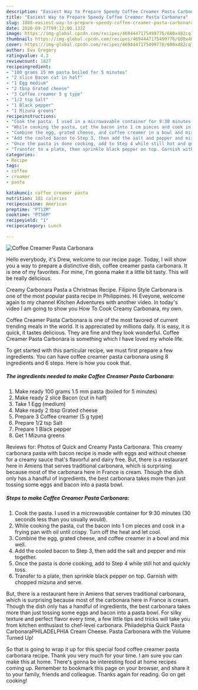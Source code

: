 ```yaml
---
description: "Easiest Way to Prepare Speedy Coffee Creamer Pasta Carbonara"
title: "Easiest Way to Prepare Speedy Coffee Creamer Pasta Carbonara"
slug: 1808-easiest-way-to-prepare-speedy-coffee-creamer-pasta-carbonara
date: 2020-09-27T09:12:00.132Z
image: https://img-global.cpcdn.com/recipes/4694447175499776/680x482cq70/coffee-creamer-pasta-carbonara-recipe-main-photo.jpg
thumbnail: https://img-global.cpcdn.com/recipes/4694447175499776/680x482cq70/coffee-creamer-pasta-carbonara-recipe-main-photo.jpg
cover: https://img-global.cpcdn.com/recipes/4694447175499776/680x482cq70/coffee-creamer-pasta-carbonara-recipe-main-photo.jpg
author: Eva Gregory
ratingvalue: 4.3
reviewcount: 1827
recipeingredient:
- "100 grams 15 mm pasta boiled for 5 minutes"
- "2 slice Bacon cut in half"
- "1 Egg medium"
- "2 tbsp Grated cheese"
- "3 Coffee creamer 5 g type"
- "1/2 tsp Salt"
- "1 Black pepper"
- "1 Mizuna greens"
recipeinstructions:
- "Cook the pasta. I used in a microwavable container for 9:30 minutes (30 seconds less than you usually would)."
- "While cooking the pasta, cut the bacon into 1 cm pieces and cook in a frying pan with oil until crispy. Turn off the heat and let cool."
- "Combine the egg, grated cheese, and coffee creamer in a bowl and mix well."
- "Add the cooled bacon to Step 3, then add the salt and pepper and mix together."
- "Once the pasta is done cooking, add to Step 4 while still hot and quickly toss."
- "Transfer to a plate, then sprinkle black pepper on top. Garnish with chopped mizuna and serve."
categories:
- Recipe
tags:
- coffee
- creamer
- pasta

katakunci: coffee creamer pasta 
nutrition: 101 calories
recipecuisine: American
preptime: "PT12M"
cooktime: "PT56M"
recipeyield: "1"
recipecategory: Lunch

---
```



![Coffee Creamer Pasta Carbonara](https://img-global.cpcdn.com/recipes/4694447175499776/680x482cq70/coffee-creamer-pasta-carbonara-recipe-main-photo.jpg)

Hello everybody, it's Drew, welcome to our recipe page. Today, I will show you a way to prepare a distinctive dish, coffee creamer pasta carbonara. It is one of my favorites. For mine, I'm gonna make it a little bit tasty. This will be really delicious.

Creamy Carbonara Pasta a Christmas Recipe. Filipino Style Carbonara is one of the most popular pasta recipe in Philippines. Hi Eveyone, welcome again to my channel Kitchen Adventures with another video. In today&#39;s video I am going to show you How To Cook Creamy Carbonara, my own.

Coffee Creamer Pasta Carbonara is one of the most favored of current trending meals in the world. It is appreciated by millions daily. It is easy, it is quick, it tastes delicious. They are fine and they look wonderful. Coffee Creamer Pasta Carbonara is something which I have loved my whole life.


To get started with this particular recipe, we must first prepare a few ingredients. You can have coffee creamer pasta carbonara using 8 ingredients and 6 steps. Here is how you cook that.

<!--inarticleads1-->

##### The ingredients needed to make Coffee Creamer Pasta Carbonara:

1. Make ready 100 grams 1.5 mm pasta (boiled for 5 minutes)
1. Make ready 2 slice Bacon (cut in half)
1. Take 1 Egg (medium)
1. Make ready 2 tbsp Grated cheese
1. Prepare 3 Coffee creamer (5 g type)
1. Prepare 1/2 tsp Salt
1. Prepare 1 Black pepper
1. Get 1 Mizuna greens


Reviews for: Photos of Quick and Creamy Pasta Carbonara. This creamy carbonara pasta with bacon recipe is made with eggs and without cheese for a creamy sauce that&#39;s flavorful and dairy free. But, there is a restaurant here in Amiens that serves traditional carbonara, which is surprising because most of the carbonara here in France is cream. Though the dish only has a handful of ingredients, the best carbonara takes more than just tossing some eggs and bacon into a pasta bowl. 

<!--inarticleads2-->

##### Steps to make Coffee Creamer Pasta Carbonara:

1. Cook the pasta. I used in a microwavable container for 9:30 minutes (30 seconds less than you usually would).
1. While cooking the pasta, cut the bacon into 1 cm pieces and cook in a frying pan with oil until crispy. Turn off the heat and let cool.
1. Combine the egg, grated cheese, and coffee creamer in a bowl and mix well.
1. Add the cooled bacon to Step 3, then add the salt and pepper and mix together.
1. Once the pasta is done cooking, add to Step 4 while still hot and quickly toss.
1. Transfer to a plate, then sprinkle black pepper on top. Garnish with chopped mizuna and serve.


But, there is a restaurant here in Amiens that serves traditional carbonara, which is surprising because most of the carbonara here in France is cream. Though the dish only has a handful of ingredients, the best carbonara takes more than just tossing some eggs and bacon into a pasta bowl. For silky texture and perfect flavor every time, a few little tips and tricks will take you from kitchen enthusiast to chef-level carbonara. Philadelphia Quick Pasta CarbonaraPHILADELPHIA Cream Cheese. Pasta Carbonara with the Volume Turned Up! 

So that is going to wrap it up for this special food coffee creamer pasta carbonara recipe. Thank you very much for your time. I am sure you can make this at home. There's gonna be interesting food at home recipes coming up. Remember to bookmark this page on your browser, and share it to your family, friends and colleague. Thanks again for reading. Go on get cooking!

